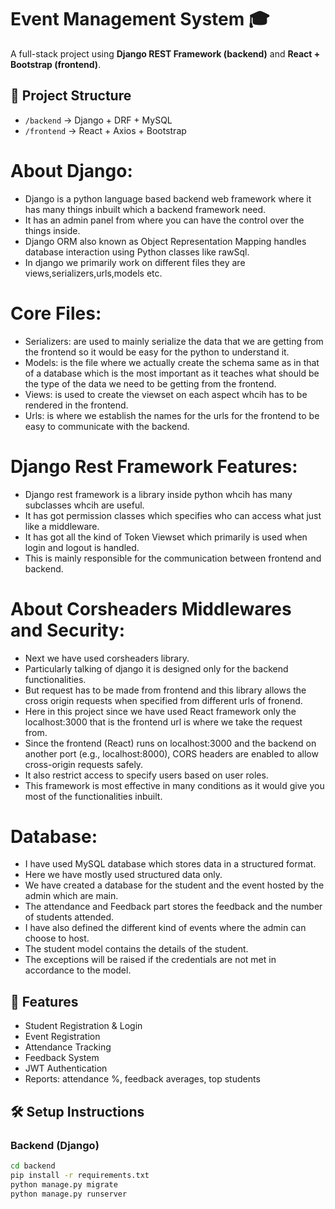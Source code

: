# Event Management System 🎓

A full-stack project using **Django REST Framework (backend)** and **React + Bootstrap (frontend)**.

## 📂 Project Structure
- `/backend` → Django + DRF + MySQL
- `/frontend` → React + Axios + Bootstrap

# About Django:
- Django is a python language based backend web framework where it has many things inbuilt which a backend framework need.
- It has an admin panel from where you can have the control over the things inside.
- Django ORM also known as Object Representation Mapping handles database interaction using Python classes like rawSql.
- In django we primarily work on different files they are views,serializers,urls,models etc.
# Core Files:
- Serializers: are used to mainly serialize the data that we are getting from the frontend so it would be easy for the python to understand it.
- Models: is the file where we actually create the schema same as in that of a database which is the most important as it teaches what should be the type of the data we need to be getting from the frontend.
- Views: is used to create the viewset on each aspect whcih has to be rendered in the frontend.
- Urls: is where we establish the names for the urls for the frontend to be easy to communicate with the backend.
# Django Rest Framework Features:
- Django rest framework is a library inside python whcih has many subclasses whcih are useful.
- It has got permission classes which specifies who can access what just like a middleware.
- It has got all the kind of Token Viewset which primarily is used when login and logout is handled.
- This is mainly responsible for the communication between frontend and backend.
# About Corsheaders Middlewares and Security:
- Next we have used corsheaders library.
- Particularly talking of django it is designed only for the backend functionalities.
- But request has to be made from frontend and this library allows the cross origin requests when specified from different urls of fronend.
- Here in this project since we have used React framework only the localhost:3000 that is the frontend url is where we take the request from.
- Since the frontend (React) runs on localhost:3000 and the backend on another port (e.g., localhost:8000), CORS headers are enabled to allow cross-origin requests safely.
- It also restrict access to specify users based on user roles.
- This framework is most effective in many conditions as it would give you most of the functionalities inbuilt.

# Database:
- I have used MySQL database which stores data in a structured format.
- Here we have mostly used structured data only.
- We have created a database for the student and the event hosted by the admin which are main.
- The attendance and Feedback part stores the feedback and the number of students attended.
- I have also defined the different kind of events where the admin can choose to host.
- The student model contains the details of the student.
- The exceptions will be raised if the credentials are not met in accordance to the model.



## 🚀 Features
- Student Registration & Login
- Event Registration
- Attendance Tracking
- Feedback System
- JWT Authentication
- Reports: attendance %, feedback averages, top students

## 🛠️ Setup Instructions

### Backend (Django)
```bash
cd backend
pip install -r requirements.txt
python manage.py migrate
python manage.py runserver
